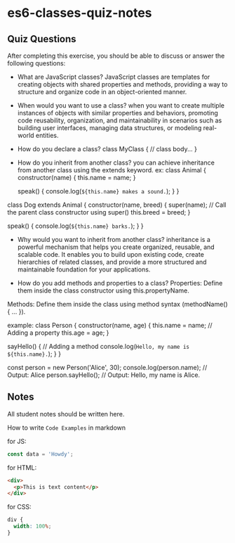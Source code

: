 # es6-classes-quiz-notes

## Quiz Questions

After completing this exercise, you should be able to discuss or answer the following questions:

- What are JavaScript classes?
  JavaScript classes are templates for creating objects with shared properties and methods, providing a way to structure and organize code in an object-oriented manner.

- When would you want to use a class?
  when you want to create multiple instances of objects with similar properties and behaviors, promoting code reusability, organization, and maintainability in scenarios such as building user interfaces, managing data structures, or modeling real-world entities.

- How do you declare a class?
  class MyClass {
  // class body...
  }
- How do you inherit from another class?
  you can achieve inheritance from another class using the extends keyword.
  ex:
  class Animal {
  constructor(name) {
  this.name = name;
  }

  speak() {
  console.log(`${this.name} makes a sound.`);
  }
  }

class Dog extends Animal {
constructor(name, breed) {
super(name); // Call the parent class constructor using super()
this.breed = breed;
}

speak() {
console.log(`${this.name} barks.`);
}
}

- Why would you want to inherit from another class?
  inheritance is a powerful mechanism that helps you create organized, reusable, and scalable code. It enables you to build upon existing code, create hierarchies of related classes, and provide a more structured and maintainable foundation for your applications.

- How do you add methods and properties to a class?
  Properties: Define them inside the class constructor using this.propertyName.

Methods: Define them inside the class using method syntax (methodName() { ... }).

example:
class Person {
constructor(name, age) {
this.name = name; // Adding a property
this.age = age;
}

sayHello() { // Adding a method
console.log(`Hello, my name is ${this.name}.`);
}
}

const person = new Person('Alice', 30);
console.log(person.name); // Output: Alice
person.sayHello(); // Output: Hello, my name is Alice.

## Notes

All student notes should be written here.

How to write `Code Examples` in markdown

for JS:

```javascript
const data = 'Howdy';
```

for HTML:

```html
<div>
  <p>This is text content</p>
</div>
```

for CSS:

```css
div {
  width: 100%;
}
```
